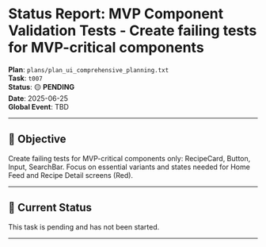 # Status Report: MVP Component Validation Tests - Create failing tests for MVP-critical components

**Plan**: `plans/plan_ui_comprehensive_planning.txt`  
**Task**: `t007`  
**Status**: 🟡 **PENDING**  
**Date**: 2025-06-25  
**Global Event**: TBD

---

## 🎯 **Objective**

Create failing tests for MVP-critical components only: RecipeCard, Button, Input, SearchBar. Focus on essential variants and states needed for Home Feed and Recipe Detail screens (Red).

---

## 🚧 **Current Status**

This task is pending and has not been started.

--- 